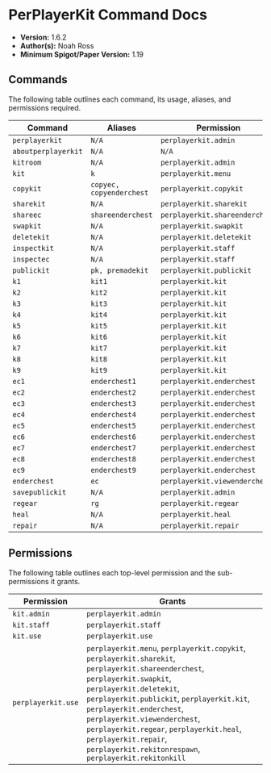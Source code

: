 # PerPlayerKit Command Docs

- **Version:** 1.6.2
- **Author(s):** Noah Ross
- **Minimum Spigot/Paper Version:** 1.19

## Commands

The following table outlines each command, its usage, aliases, and permissions required.

| Command             | Aliases                  | Permission                     |
|---------------------|--------------------------|--------------------------------|
| `perplayerkit`      | `N/A`                    | `perplayerkit.admin`           |
| `aboutperplayerkit` | `N/A`                    | `N/A`                          |
| `kitroom`           | `N/A`                    | `perplayerkit.admin`           |
| `kit`               | `k`                      | `perplayerkit.menu`            |
| `copykit`           | `copyec, copyenderchest` | `perplayerkit.copykit`         |
| `sharekit`          | `N/A`                    | `perplayerkit.sharekit`        |
| `shareec`           | `shareenderchest`        | `perplayerkit.shareenderchest` |
| `swapkit`           | `N/A`                    | `perplayerkit.swapkit`         |
| `deletekit`         | `N/A`                    | `perplayerkit.deletekit`       |
| `inspectkit`        | `N/A`                    | `perplayerkit.staff`           |
| `inspectec`         | `N/A`                    | `perplayerkit.staff`           |
| `publickit`         | `pk, premadekit`         | `perplayerkit.publickit`       |
| `k1`                | `kit1`                   | `perplayerkit.kit`             |
| `k2`                | `kit2`                   | `perplayerkit.kit`             |
| `k3`                | `kit3`                   | `perplayerkit.kit`             |
| `k4`                | `kit4`                   | `perplayerkit.kit`             |
| `k5`                | `kit5`                   | `perplayerkit.kit`             |
| `k6`                | `kit6`                   | `perplayerkit.kit`             |
| `k7`                | `kit7`                   | `perplayerkit.kit`             |
| `k8`                | `kit8`                   | `perplayerkit.kit`             |
| `k9`                | `kit9`                   | `perplayerkit.kit`             |
| `ec1`               | `enderchest1`            | `perplayerkit.enderchest`      |
| `ec2`               | `enderchest2`            | `perplayerkit.enderchest`      |
| `ec3`               | `enderchest3`            | `perplayerkit.enderchest`      |
| `ec4`               | `enderchest4`            | `perplayerkit.enderchest`      |
| `ec5`               | `enderchest5`            | `perplayerkit.enderchest`      |
| `ec6`               | `enderchest6`            | `perplayerkit.enderchest`      |
| `ec7`               | `enderchest7`            | `perplayerkit.enderchest`      |
| `ec8`               | `enderchest8`            | `perplayerkit.enderchest`      |
| `ec9`               | `enderchest9`            | `perplayerkit.enderchest`      |
| `enderchest`        | `ec`                     | `perplayerkit.viewenderchest`  |
| `savepublickit`     | `N/A`                    | `perplayerkit.admin`           |
| `regear`            | `rg`                     | `perplayerkit.regear`          |
| `heal`              | `N/A`                    | `perplayerkit.heal`            |
| `repair`            | `N/A`                    | `perplayerkit.repair`          |

## Permissions

The following table outlines each top-level permission and the sub-permissions it grants.

| Permission         | Grants                                                                                                                                                                                                                                                                                                                                                                                       |
|--------------------|----------------------------------------------------------------------------------------------------------------------------------------------------------------------------------------------------------------------------------------------------------------------------------------------------------------------------------------------------------------------------------------------|
| `kit.admin`        | `perplayerkit.admin`                                                                                                                                                                                                                                                                                                                                                                         |
| `kit.staff`        | `perplayerkit.staff`                                                                                                                                                                                                                                                                                                                                                                         |
| `kit.use`          | `perplayerkit.use`                                                                                                                                                                                                                                                                                                                                                                           |
| `perplayerkit.use` | `perplayerkit.menu`, `perplayerkit.copykit`, `perplayerkit.sharekit`, `perplayerkit.shareenderchest`, `perplayerkit.swapkit`, `perplayerkit.deletekit`, `perplayerkit.publickit`, `perplayerkit.kit`, `perplayerkit.enderchest`, `perplayerkit.viewenderchest`, `perplayerkit.regear`, `perplayerkit.heal`, `perplayerkit.repair`, `perplayerkit.rekitonrespawn`, `perplayerkit.rekitonkill` |